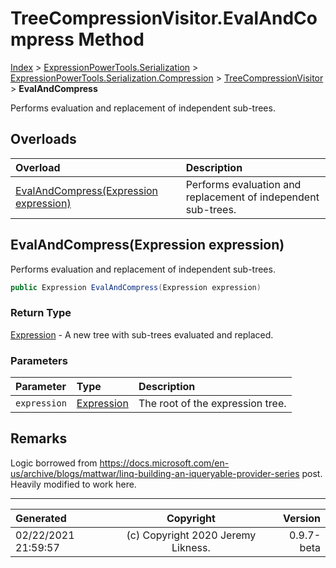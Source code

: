 ﻿# TreeCompressionVisitor.EvalAndCompress Method

[Index](../index.md) > [ExpressionPowerTools.Serialization](ExpressionPowerTools.Serialization.a.md) > [ExpressionPowerTools.Serialization.Compression](ExpressionPowerTools.Serialization.Compression.n.md) > [TreeCompressionVisitor](ExpressionPowerTools.Serialization.Compression.TreeCompressionVisitor.cs.md) > **EvalAndCompress**

Performs evaluation and replacement of independent sub-trees.

## Overloads

| Overload | Description |
| :-- | :-- |
| [EvalAndCompress(Expression expression)](#evalandcompressexpression-expression) | Performs evaluation and replacement of independent sub-trees. |
## EvalAndCompress(Expression expression)

Performs evaluation and replacement of independent sub-trees.

```csharp
public Expression EvalAndCompress(Expression expression)
```

### Return Type

 [Expression](https://docs.microsoft.com/dotnet/api/system.linq.expressions.expression)  - A new tree with sub-trees evaluated and replaced.

### Parameters

| Parameter | Type | Description |
| :-- | :-- | :-- |
| `expression` | [Expression](https://docs.microsoft.com/dotnet/api/system.linq.expressions.expression) | The root of the expression tree. |


## Remarks

Logic borrowed from https://docs.microsoft.com/en-us/archive/blogs/mattwar/linq-building-an-iqueryable-provider-series post.
            Heavily modified to work here.


---

| Generated | Copyright | Version |
| :-- | :-: | --: |
| 02/22/2021 21:59:57 | (c) Copyright 2020 Jeremy Likness. | 0.9.7-beta |
